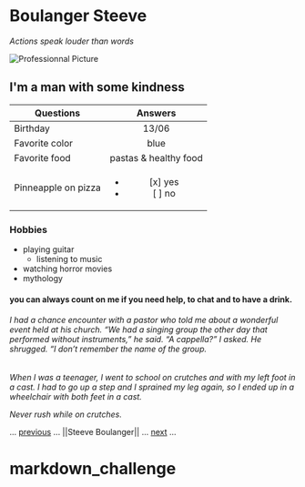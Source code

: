# Boulanger Steeve

*Actions speak louder than words*

![Professionnal Picture](Downloads/logo.png)

## I'm a man with some kindness

| Questions     |           Answers            |
| ------------- |       :-------------:        |
| Birthday      | 13/06                        |   
| Favorite color| blue                         |
| Favorite food | pastas & healthy food        |
| Pinneapple on pizza | <ul><li> [x] yes</li><li> [ ] no</li></ul>

### Hobbies

* playing guitar
    * listening to music
* watching horror movies
* mythology

#### you can always count on me if you need help, to chat and to have a drink.

###### I had a chance encounter with a pastor who told me about a wonderful event held at his church. “We had a singing group the other day that performed without instruments,” he said. “A cappella?” I asked. He shrugged. “I don’t remember the name of the group.

*When I was a teenager, I went to school on crutches and with my left foot in a cast. I had to go up a step and I sprained my leg again, so I ended up in a wheelchair with both feet in a cast.*

*Never rush while on crutches.*

... [previous](https://github.com/AnonyMouse97/markdown-challenge) ... ||Steeve Boulanger||  ... [next](https://github.com/Tselawi/markdown-challenge) ...

# markdown_challenge